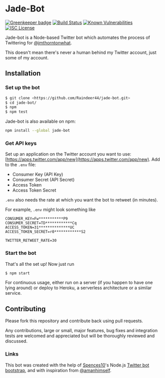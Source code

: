 # Jade-Bot

[![Greenkeeper badge](https://badges.greenkeeper.io/Raindeer44/jade-bot.svg)](https://greenkeeper.io/) [![Build Status](https://travis-ci.org/Raindeer44/jade-bot.svg?branch=master)](https://travis-ci.org/Raindeer44/jade-bot) [![Known Vulnerabilities](https://snyk.io/test/github/raindeer44/jade-bot/badge.svg)](https://snyk.io/test/github/raindeer44/jade-bot) [![ISC License](https://img.shields.io/badge/license-ISC-blue.svg)](https://raw.githubusercontent.com/Raindeer44/jade-bot/master/LICENSE)

Jade-bot is a Node-based Twitter bot which automates the process of Twittering for [@jmthorntonwhat](https://twitter.com/jmthorntonwhat).

This doesn't mean there's never a human behind my Twitter account, just some of my account.

## Installation

### Set up the bot

```bash
$ git clone <https://github.com/Raindeer44/jade-bot.git>
$ cd jade-bot/
$ npm
$ npm test
```

Jade-bot is also available on npm:

```bash
npm install --global jade-bot
```

### Get API keys

Set up an application on the Twitter account you want to use: [https://apps.twitter.com/app/new](https://apps.twitter.com/app/new). Add to the `.env` file:

* Consumer Key (API Key)
* Consumer Secret (API Secret)
* Access Token
* Access Token Secret

`.env` also needs the rate at which you want the bot to retweet (in minutes).

For example, `.env` might look something like

```
CONSUMER_KEY=Fw***********P9
CONSUMER_SECRET=TD************Cq
ACCESS_TOKEN=31**************UC
ACCESS_TOKEN_SECRET=r0************S2

TWITTER_RETWEET_RATE=30
```

### Start the bot

That's all the set up! Now just run

```bash
$ npm start
```

For continuous usage, either run on a server (if you happen to have one lying around) or deploy to Heroku, a serverless architecture or a similar service.

## Contributing
Please fork this repository and contribute back using pull requests.

Any contributions, large or small, major features, bug fixes and integration tests are welcomed and appreciated but will be thoroughly reviewed and discussed.

### Links

This bot was created with the help of [Spences10](https://github.com/spences10)'s Node.js [Twitter bot bootstrap](https://github.com/spences10/twitter-bot-bootstrap), and with inspiration from [@amanhimself](https://twitter.com/amanhimself).
